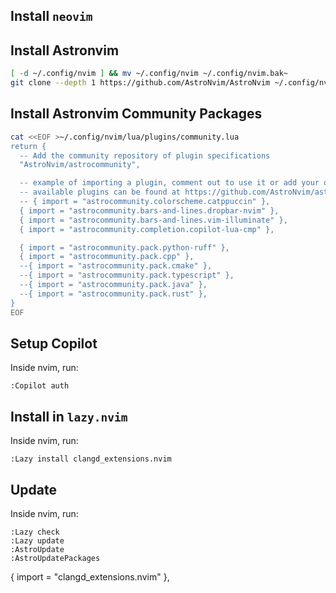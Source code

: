 ## Install `neovim`

## Install Astronvim
```sh
[ -d ~/.config/nvim ] && mv ~/.config/nvim ~/.config/nvim.bak~
git clone --depth 1 https://github.com/AstroNvim/AstroNvim ~/.config/nvim
```

## Install Astronvim Community Packages
```sh
cat <<EOF >~/.config/nvim/lua/plugins/community.lua
return {
  -- Add the community repository of plugin specifications
  "AstroNvim/astrocommunity",

  -- example of importing a plugin, comment out to use it or add your own
  -- available plugins can be found at https://github.com/AstroNvim/astrocommunity
  -- { import = "astrocommunity.colorscheme.catppuccin" },
  { import = "astrocommunity.bars-and-lines.dropbar-nvim" },
  { import = "astrocommunity.bars-and-lines.vim-illuminate" },
  { import = "astrocommunity.completion.copilot-lua-cmp" },

  { import = "astrocommunity.pack.python-ruff" },
  { import = "astrocommunity.pack.cpp" },
  --{ import = "astrocommunity.pack.cmake" },
  --{ import = "astrocommunity.pack.typescript" },
  --{ import = "astrocommunity.pack.java" },
  --{ import = "astrocommunity.pack.rust" },
}
EOF
```

## Setup Copilot
Inside nvim, run:
```
:Copilot auth
```

## Install in `lazy.nvim`
Inside nvim, run:
```
:Lazy install clangd_extensions.nvim
```

## Update
Inside nvim, run:
```
:Lazy check
:Lazy update
:AstroUpdate
:AstroUpdatePackages
```
  { import = "clangd_extensions.nvim" },